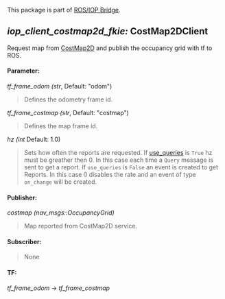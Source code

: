 This package is part of [ROS/IOP Bridge](https://github.com/fkie/iop_core/blob/master/README.md).


## _iop_client_costmap2d_fkie:_ CostMap2DClient

Request map from [CostMap2D](https://github.com/fkie/iop_sensing/blob/master/iop_costmap2d_fkie/README.md) and publish the occupancy grid with tf to ROS.

#### Parameter:

_tf_frame_odom (str_, Default: "odom")

> Defines the odometry frame id.

_tf_frame_costmap (str_, Default: "costmap")

> Defines the map frame id.

_hz (int_ Default: 1.0)

> Sets how often the reports are requested. If [use_queries](https://github.com/fkie/iop_core/blob/master/doc/iop_core_packages.md#parameter) is ```True``` hz must be greather then 0. In this case each time a ```Query``` message is sent to get a report. If ```use_queries``` is ```False``` an event is created to get Reports. In this case 0 disables the rate and an event of type ```on_change``` will be created.


#### Publisher:

_costmap (nav_msgs::OccupancyGrid)_

> Map reported from CostMap2D service.

#### Subscriber:

> None

#### TF:

_tf_frame_odom_ -> _tf_frame_costmap_

